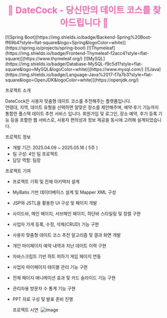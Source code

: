 <h1 align="center" style="color: #ff69b4;">🌸 DateCock - 당신만의 데이트 코스를 찾아드립니다 🌸</h1>
[![Spring Boot](https://img.shields.io/badge/Backend-Spring%20Boot-ff69b4?style=flat-square&logo=Spring&logoColor=white)](https://spring.io/projects/spring-boot)
[![Thymeleaf](https://img.shields.io/badge/Frontend-Thymeleaf-f2acc4?style=flat-square)](https://www.thymeleaf.org/)
[![MySQL](https://img.shields.io/badge/Database-MySQL-f9c5d1?style=flat-square&logo=MySQL&logoColor=white)](https://www.mysql.com/)
[![Java](https://img.shields.io/badge/Language-Java%2017-f7a7b3?style=flat-square&logo=OpenJDK&logoColor=white)](https://openjdk.org/)

프로젝트 소개

DateCock은 사용자 맞춤형 데이트 코스를 추천해주는 플랫폼입니다.  
연령대, 지역, 데이트 유형을 선택하면 알맞은 장소를 제안해주며, 예약·후기 기능까지 통합한 풀스택 데이트 추천 서비스 입니다.
회원가입 및 로그인, 장소 예약, 후기 등록 기능 등을 포함한 웹 서비스로, 사용자 편의성과 정보 제공을 동시에 고려해 설계되었습니다.

프로젝트 정보

- 개발 기간: 2025.04.09 ~ 2025.05.16 ( 5주 )
- 팀 구성: 4인 팀 프로젝트
- 담당 역할: 팀장

 프로젝트 기여
- 프로젝트 기획 및 전체 아키텍처 설계
- MyBatis 기반 데이터베이스 설계 및 Mapper XML 구성
- JSP와 JSTL을 활용한 UI 구성 및 페이지 개발
- 사이드바, 메인 페이지, 서브메인 페이지, 하단바 스타일링 및 정렬 구현
- 사업자 가게 등록, 수정, 삭제(CRUD) 기능 구현
- 사용자 맞춤형 데이트 코스 추천 알고리즘 및 결과 화면 개발
- 개인 마이페이지 예약 내역과 지난 데이트 이력 구현
- 자바스크립트 기반 하트 피하기 게임 페이지 연동
- 사업자 마이페이지 테이블 관리 기능 구현
- 전체 페이지 애니메이션 효과 및 카드 슬라이드 기능 구현
- 관리자용 방문자 수 통계 기능 구현
- PPT 자료 구성 및 발표 준비 진행

  프로젝트 시연
  <img src=" ">
  ![image](https://github.com/user-attachments/assets/08d605cc-a122-41ea-8d72-2bb9e3327de1)

  

  
